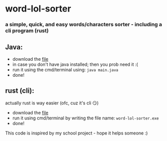 # word-lol-sorter
### a simple, quick, and easy words/characters sorter - including a cli program (rust)

## Java:
  - download the [file](main.java)
  - in case you don't have java installed; then you prob need it :(
  - run it using the cmd/terminal using: `java main.java`
  - done!


## rust (cli):
actually rust is way easier (ofc, cuz it's cli 😏)
  - download the [file](word-lol-sorter/target/debug/word-lol-sorter.exe)
  - run it using cmd/terminal by writing the file name: `word-lol-sorter.exe`
  - done!

This code is inspired by my school project - hope it helps someone :)
